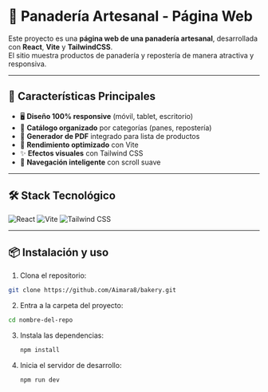 # 🥖 Panadería Artesanal - Página Web

Este proyecto es una **página web de una panadería artesanal**, desarrollada con **React**, **Vite** y **TailwindCSS**.  
El sitio muestra productos de panadería y repostería de manera atractiva y responsiva.

---

## 🌟 Características Principales
- 🖥️ **Diseño 100% responsive** (móvil, tablet, escritorio)
- 🍞 **Catálogo organizado** por categorías (panes, repostería)
- 📄 **Generador de PDF** integrado para lista de productos
- 🚀 **Rendimiento optimizado** con Vite
- ✨ **Efectos visuales** con Tailwind CSS
- 🧭 **Navegación inteligente** con scroll suave

---

## 🛠️ Stack Tecnológico
<p align="left">
  <img src="https://img.shields.io/badge/React-61DAFB?logo=react&logoColor=white&style=for-the-badge" alt="React">
  <img src="https://img.shields.io/badge/Vite-646CFF?logo=vite&logoColor=white&style=for-the-badge" alt="Vite">
  <img src="https://img.shields.io/badge/Tailwind_CSS-06B6D4?logo=tailwind-css&logoColor=white&style=for-the-badge" alt="Tailwind CSS">
</p>

---

## 📦 Instalación y uso

1. Clona el repositorio:

  ```bash
  git clone https://github.com/Aimara8/bakery.git
  ```

2. Entra a la carpeta del proyecto:

  ```bash
  cd nombre-del-repo
  ```

3. Instala las dependencias:

   ```bash
   npm install
   ```

4. Inicia el servidor de desarrollo:

   ```bash
   npm run dev
   ```
